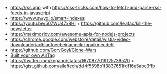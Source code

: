 - https://rss.app with https://css-tricks.com/how-to-fetch-and-parse-rss-feeds-in-javascript
- https://www.swyx.io/smart-indexes
- https://youtu.be/507WU47x8HI + https://github.com/leafac/kill-the-newsletter
- https://maximorlov.com/awesome-apis-for-nodejs-projects
- https://chrome.google.com/webstore/detail/wistia-video-downloader/acbiaofoeebeinacmcknopaikmecdehl
- https://github.com/GorvGoyl/Clone-Wars
- [Built your own AirTag](https://github.com/seemoo-lab/openhaystack)
- https://twitter.com/kepano/status/1670877019125739520 + https://gist.github.com/aileftech/dd4f5598b1f3837651fdf16e5abc3ffb

